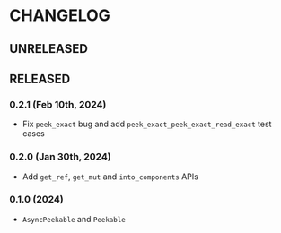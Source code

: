 # CHANGELOG

## UNRELEASED

## RELEASED

### 0.2.1 (Feb 10th, 2024)

- Fix `peek_exact` bug and add `peek_exact_peek_exact_read_exact` test cases

### 0.2.0 (Jan 30th, 2024)

- Add `get_ref`, `get_mut` and `into_components` APIs

### 0.1.0 (2024)

- `AsyncPeekable` and `Peekable`
